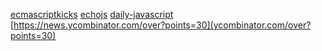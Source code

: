 [ecmascriptkicks](http://www.ecmascriptkicks.com/)
[echojs](http://www.echojs.com/)
[daily-javascript](http://daily-javascript.com)
[https://news.ycombinator.com/over?points=30](ycombinator.com/over?points=30)
